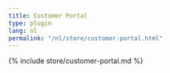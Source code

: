 ```yaml
---
title: Customer Portal
type: plugin
lang: nl
permalink: "/nl/store/customer-portal.html"
---
```


{% include store/customer-portal.md %}
